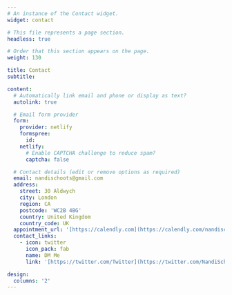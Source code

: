 ```yaml
---
# An instance of the Contact widget.
widget: contact

# This file represents a page section.
headless: true

# Order that this section appears on the page.
weight: 130

title: Contact
subtitle:

content:
  # Automatically link email and phone or display as text?
  autolink: true

  # Email form provider
  form:
    provider: netlify
    formspree:
      id:
    netlify:
      # Enable CAPTCHA challenge to reduce spam?
      captcha: false

  # Contact details (edit or remove options as required)
  email: nandischoots@gmail.com
  address:
    street: 30 Aldwych
    city: London 
    region: CA
    postcode: 'WC2B 4BG'
    country: United Kingdom
    country_code: UK
  appointment_url: '[https://calendly.com](https://calendly.com/nandischoots-1/60min)'
  contact_links:
    - icon: twitter
      icon_pack: fab
      name: DM Me
      link: '[https://twitter.com/Twitter](https://twitter.com/NandiSchoots)'

design:
  columns: '2'
---
```

